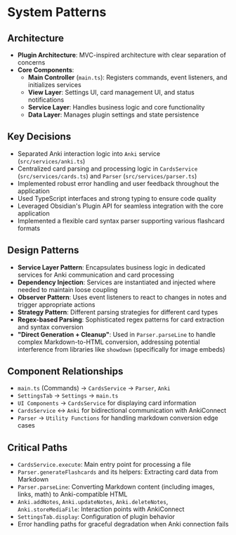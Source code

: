# System Patterns

## Architecture
- **Plugin Architecture**: MVC-inspired architecture with clear separation of concerns
- **Core Components**:
  - **Main Controller** (`main.ts`): Registers commands, event listeners, and initializes services
  - **View Layer**: Settings UI, card management UI, and status notifications
  - **Service Layer**: Handles business logic and core functionality
  - **Data Layer**: Manages plugin settings and state persistence

## Key Decisions
- Separated Anki interaction logic into `Anki` service (`src/services/anki.ts`)
- Centralized card parsing and processing logic in `CardsService` (`src/services/cards.ts`) and `Parser` (`src/services/parser.ts`)
- Implemented robust error handling and user feedback throughout the application
- Used TypeScript interfaces and strong typing to ensure code quality
- Leveraged Obsidian's Plugin API for seamless integration with the core application
- Implemented a flexible card syntax parser supporting various flashcard formats

## Design Patterns
- **Service Layer Pattern**: Encapsulates business logic in dedicated services for Anki communication and card processing
- **Dependency Injection**: Services are instantiated and injected where needed to maintain loose coupling
- **Observer Pattern**: Uses event listeners to react to changes in notes and trigger appropriate actions
- **Strategy Pattern**: Different parsing strategies for different card types
- **Regex-based Parsing**: Sophisticated regex patterns for card extraction and syntax conversion
- **"Direct Generation + Cleanup"**: Used in `Parser.parseLine` to handle complex Markdown-to-HTML conversion, addressing potential interference from libraries like `showdown` (specifically for image embeds)

## Component Relationships
- `main.ts` (Commands) -> `CardsService` -> `Parser`, `Anki`
- `SettingsTab` -> `Settings` -> `main.ts`
- `UI Components` -> `CardsService` for displaying card information
- `CardsService` <-> `Anki` for bidirectional communication with AnkiConnect
- `Parser` -> `Utility Functions` for handling markdown conversion edge cases

## Critical Paths
- `CardsService.execute`: Main entry point for processing a file
- `Parser.generateFlashcards` and its helpers: Extracting card data from Markdown
- `Parser.parseLine`: Converting Markdown content (including images, links, math) to Anki-compatible HTML
- `Anki.addNotes`, `Anki.updateNotes`, `Anki.deleteNotes`, `Anki.storeMediaFile`: Interaction points with AnkiConnect
- `SettingsTab.display`: Configuration of plugin behavior
- Error handling paths for graceful degradation when Anki connection fails 